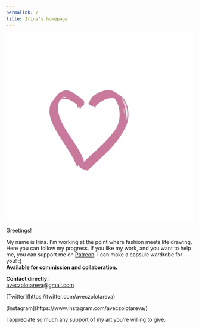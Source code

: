 ```yaml
---
permalink: /
title: Irina's homepage
---
```


<p class="tc"><img src="l.gif" class="mw6 w100"></p>
<p class="f2">Greetings!</p>

My name is Irina. I'm working at the point where fashion meets life drawing. Here you can follow my progress. If you like my work, and you want to help me, you can support me on [Patreon](https://patreon.com/irinazolotareva). I can make a capsule wardrobe for you! :)<br>
<b>Available for commission and collaboration.</b>

<b>Contact directly:</b><br>
aveczolotareva@gmail.com<br>
<p>[Twitter](https://twitter.com/aveczolotareva)</p>
<p>[Instagram](https://www.instagram.com/aveczolotareva/)</p>


I appreciate so much any support of my art you’re willing to give.



